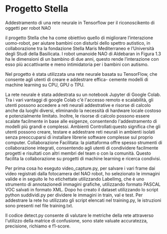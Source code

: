 # Progetto Stella
Addestramento di una rete neurale in Tensorflow per il riconoscikento di oggetti per robot NAO

il progetto Stella che ha come obiettivo quello di migliorare l’interazione uomo-robot, per aiutare bambini con disturbi dello spettro autistico, 
in collaborazione tra la fondazione Stella Maris Mediterraneo e l’Università degli Studi della Basilicata. 
l robot umanoide NAO di Aldebaran in Figura 1.3 ha le dimensioni di un bambino di due anni,
questo rende l’interazione con esso più accattivante e meno intimidatoria per i bambini con autismo.


Nel progetto è stata utilizzata una rete neurale basata su TensorFlow, che consente agli utenti di creare e addestrare effica-
cemente modelli di machine learning su CPU, GPU o TPU.

La rete neurale è stata addestrata su un notebook Jupyter di Google Colab. Tra i vari vantaggi di google Colab c'è l'accesso remoto e scalabilità, 
gli utenti possono accedere a reti neurali addestrative e risorse di calcolo anche da luoghi diversi, eliminando la necessità di 
hardware locale costoso e potenzialmente limitato. Inoltre, le risorse di calcolo possono essere scalate facilmente in base alle 
esigenze, consentendo l'addestramento di modelli più grandi e complessi. Ambienti Controllati:questo significa che gli utenti possono creare, 
testare e addestrare reti neurali in ambienti isolati senza preoccuparsi di installare librerie 
software complesse sul proprio computer.
Collaborazione Facilitata: la piattaforma offre spesso strumenti di collaborazione integrati, consentendo agli utenti di condividere 
facilmente progetti e risultati con altri membri del team o con la comunità. Questo facilita la collaborazione su progetti di machine learning e ricerca condivisi.


Per prima cosa ho eseguto video_capture.py, per salvare i vari frame dai video registrati dalla fotocamera del NAO robot, ho selezionato le immagini valide 
e in seguito le ho etichettate utilizzando LabelImg, che è uno strumento di annotazionedi immagini grafiche, utilizzando formato PASCAL VOC salvati in formato XML.
Dopo ho creato il dataset utilizzando lo script python suddividi.py per dividere le immagini in train, val e test. Per addestrare la rete ho utilizzato gli script elencati 
nel training.py, le istruzioni sono presenti nel file training.txt.

Il codice detect.py consente di valutare le metriche della rete attraverso l'utilizzo della matrice di confusione, sono state valuate accuratezza, precisione, richiamo e f1-score.



